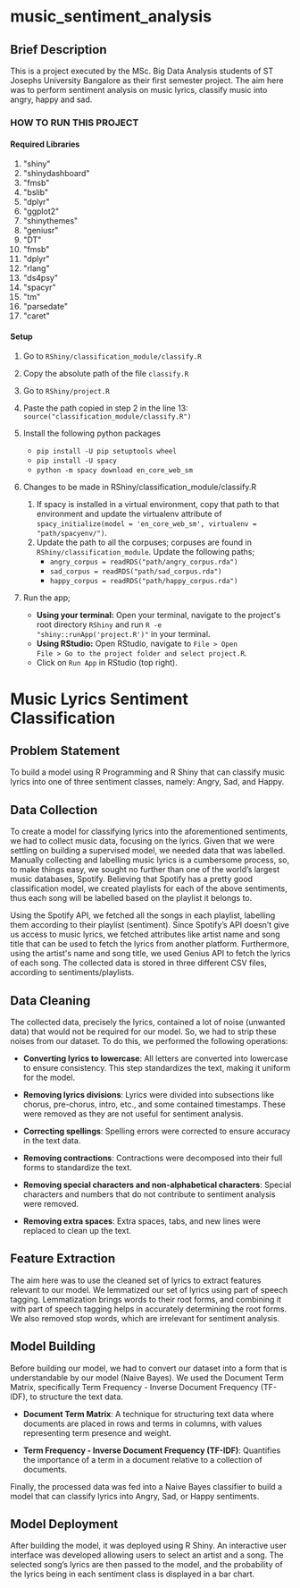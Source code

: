 # music_sentiment_analysis

## Brief Description
This is a project executed by the MSc. Big Data Analysis students of ST Josephs University Bangalore as their first semester project. The aim here was to perform sentiment analysis on music lyrics, classify music into angry, happy and sad.

### HOW TO RUN THIS PROJECT

#### Required Libraries
1. "shiny"
2. "shinydashboard"
3. "fmsb"
4. "bslib"
5. "dplyr"
6. "ggplot2"
7. "shinythemes"
8. "geniusr"
9. "DT"
10. "fmsb"
11. "dplyr"
12. "rlang"
13. "ds4psy"
14. "spacyr"
15. "tm"
16. "parsedate"
17. "caret"

#### Setup
1. Go to <code>RShiny/classification_module/classify.R</code>
2. Copy the absolute path of the file <code>classify.R</code>
3. Go to <code>RShiny/project.R</code>
4. Paste the path copied in step 2 in the line 13: <code>source("classification_module/classify.R")</code>
5. Install the following python packages
   - <code>pip install -U pip setuptools wheel</code>
   - <code>pip install -U spacy</code>
   - <code>python -m spacy download en_core_web_sm</code>

6. Changes to be made in RShiny/classification_module/classify.R
   1. If spacy is installed in a virtual environment, copy that path to that environment and update the virtualenv attribute of <code>spacy_initialize(model = 'en_core_web_sm', virtualenv  = "path/spacyenv/")</code>.
   2. Update the path to all the corpuses; corpuses are found in <code>RShiny/classification_module</code>. Update the following paths;
        - <code>angry_corpus = readRDS("path/angry_corpus.rda")</code>
        - <code>sad_corpus = readRDS("path/sad_corpus.rda")</code>
        - <code>happy_corpus = readRDS("path/happy_corpus.rda")</code>

7. Run the app;
   - <b>Using your terminal:</b> Open your terminal, navigate to the project's root directory <code>RShiny</code> and run <code>R -e "shiny::runApp('project.R')"</code> in your terminal.
   - <b>Using RStudio:</b> Open RStudio, navigate to <code>File > Open File > Go to the project folder and select project.R</code>.
   - Click on <code>Run App</code> in RStudio (top right).


# Music Lyrics Sentiment Classification

## Problem Statement

To build a model using R Programming and R Shiny that can classify music lyrics into one of three sentiment classes, namely: Angry, Sad, and Happy.

## Data Collection

To create a model for classifying lyrics into the aforementioned sentiments, we had to collect music data, focusing on the lyrics. Given that we were settling on building a supervised model, we needed data that was labelled. Manually collecting and labelling music lyrics is a cumbersome process, so, to make things easy, we sought no further than one of the world’s largest music databases, Spotify. Believing that Spotify has a pretty good classification model, we created playlists for each of the above sentiments, thus each song will be labelled based on the playlist it belongs to.

Using the Spotify API, we fetched all the songs in each playlist, labelling them according to their playlist (sentiment). Since Spotify’s API doesn’t give us access to music lyrics, we fetched attributes like artist name and song title that can be used to fetch the lyrics from another platform. Furthermore, using the artist's name and song title, we used Genius API to fetch the lyrics of each song. The collected data is stored in three different CSV files, according to sentiments/playlists.

## Data Cleaning

The collected data, precisely the lyrics, contained a lot of noise (unwanted data) that would not be required for our model. So, we had to strip these noises from our dataset. To do this, we performed the following operations:

- **Converting lyrics to lowercase**: All letters are converted into lowercase to ensure consistency. This step standardizes the text, making it uniform for the model.

- **Removing lyrics divisions**: Lyrics were divided into subsections like chorus, pre-chorus, intro, etc., and some contained timestamps. These were removed as they are not useful for sentiment analysis.

- **Correcting spellings**: Spelling errors were corrected to ensure accuracy in the text data.

- **Removing contractions**: Contractions were decomposed into their full forms to standardize the text.

- **Removing special characters and non-alphabetical characters**: Special characters and numbers that do not contribute to sentiment analysis were removed.

- **Removing extra spaces**: Extra spaces, tabs, and new lines were replaced to clean up the text.

## Feature Extraction

The aim here was to use the cleaned set of lyrics to extract features relevant to our model. We lemmatized our set of lyrics using part of speech tagging. Lemmatization brings words to their root forms, and combining it with part of speech tagging helps in accurately determining the root forms. We also removed stop words, which are irrelevant for sentiment analysis.

## Model Building

Before building our model, we had to convert our dataset into a form that is understandable by our model (Naive Bayes). We used the Document Term Matrix, specifically Term Frequency - Inverse Document Frequency (TF-IDF), to structure the text data. 

- **Document Term Matrix**: A technique for structuring text data where documents are placed in rows and terms in columns, with values representing term presence and weight.

- **Term Frequency - Inverse Document Frequency (TF-IDF)**: Quantifies the importance of a term in a document relative to a collection of documents.

Finally, the processed data was fed into a Naive Bayes classifier to build a model that can classify lyrics into Angry, Sad, or Happy sentiments.

## Model Deployment

After building the model, it was deployed using R Shiny. An interactive user interface was developed allowing users to select an artist and a song. The selected song’s lyrics are then passed to the model, and the probability of the lyrics being in each sentiment class is displayed in a bar chart.
